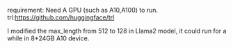 requirement:
Need A GPU (such as A10,A100) to run.
trl:https://github.com/huggingface/trl

I modified the max_length from 512 to 128 in Llama2 model, it could run for a while in 8*24GB A10 device.
